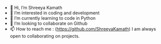 - 👋 Hi, I’m Shreeya Kamath
- 👀 I’m interested in coding and development
- 🌱 I’m currently learning to code in Python
- 💞️ I’m looking to collaborate on Github
- 📫 How to reach me : (https://github.com/ShreeyaKamath)
   I am always open to collaborating on projects.

<!---
ShreeyaKamath/ShreeyaKamath is a ✨ special ✨ repository because its `README.md` (this file) appears on your GitHub profile.
You can click the Preview link to take a look at your changes.
--->
